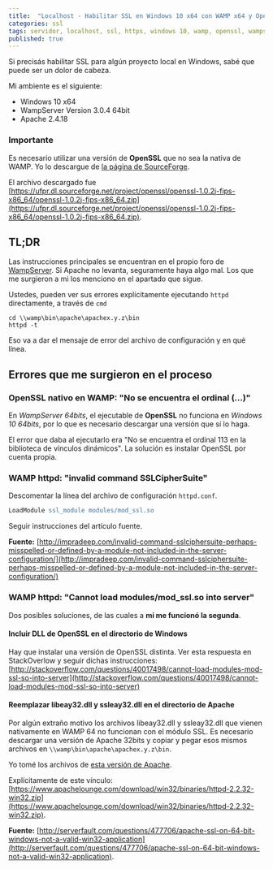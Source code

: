 ```yaml
---
title:  "Localhost - Habilitar SSL en Windows 10 x64 con WAMP x64 y OpenSSL"
categories: ssl
tags: servidor, localhost, ssl, https, windows 10, wamp, openssl, wampserver, 64bits
published: true
---
```


Si precisás habilitar SSL para algún proyecto local en Windows, sabé que puede
ser un dolor de cabeza.

Mi ambiente es el siguiente:
- Windows 10 x64
- WampServer Version 3.0.4 64bit
- Apache 2.4.18

### Importante
Es necesario utilizar una versión de **OpenSSL** que no sea la nativa de WAMP.
Yo lo descargue de [la página de SourceForge](https://sourceforge.net/projects/openssl/).

El archivo descargado fue  [https://ufpr.dl.sourceforge.net/project/openssl/openssl-1.0.2j-fips-x86_64/openssl-1.0.2j-fips-x86_64.zip](https://ufpr.dl.sourceforge.net/project/openssl/openssl-1.0.2j-fips-x86_64/openssl-1.0.2j-fips-x86_64.zip).

## TL;DR
Las instrucciones principales se encuentran en el propio foro de  [WampServer](http://forum.wampserver.com/read.php?2,137505,137522#msg-137522). Si Apache no levanta, seguramente haya algo mal. Los que me surgieron a mi los
menciono en el apartado que sigue.

Ustedes, pueden ver sus errores explícitamente ejecutando `httpd` directamente,
a través de `cmd`

```ssh
cd \\wamp\bin\apache\apachex.y.z\bin
httpd -t
```

Eso va a dar el mensaje de error del archivo de configuración y en qué línea.

## Errores que me surgieron en el proceso

### OpenSSL nativo en WAMP: "No se encuentra el ordinal (...)"

En *WampServer 64bits*, el ejecutable de **OpenSSL** no funciona en
*Windows 10 64bits*, por lo que es necesario descargar una versión que sí lo haga.

El error que daba al ejecutarlo era "No se encuentra el ordinal 113 en la
biblioteca de vínculos dinámicos". La solución es instalar OpenSSL por cuenta propia.

### WAMP httpd: "invalid command SSLCipherSuite"

Descomentar la línea del archivo de configuración `httpd.conf`.

```apache
LoadModule ssl_module modules/mod_ssl.so
```

Seguir instrucciones del artículo fuente.

**Fuente:** [http://impradeep.com/invalid-command-sslciphersuite-perhaps-misspelled-or-defined-by-a-module-not-included-in-the-server-configuration/](http://impradeep.com/invalid-command-sslciphersuite-perhaps-misspelled-or-defined-by-a-module-not-included-in-the-server-configuration/)

### WAMP httpd: "Cannot load modules/mod_ssl.so into server"

Dos posibles soluciones, de las cuales a **mi me funcionó la segunda**.

#### Incluir DLL de OpenSSL en el directorio de Windows
Hay que instalar una versión de OpenSSL distinta. Ver esta respuesta en
StackOverlow y seguir dichas instrucciones: [http://stackoverflow.com/questions/40017498/cannot-load-modules-mod-ssl-so-into-server](http://stackoverflow.com/questions/40017498/cannot-load-modules-mod-ssl-so-into-server)

#### Reemplazar libeay32.dll y ssleay32.dll en el directorio de Apache
Por algún extraño motivo los archivos libeay32.dll y ssleay32.dll que vienen
nativamente en WAMP 64 no funcionan con el módulo SSL. Es necesario descargar
una versión de Apache 32bits y copiar y pegar esos mismos archivos en
`\\wamp\bin\apache\apachex.y.z\bin`.

Yo tomé los archivos de
[esta versión de Apache](https://www.apachelounge.com/download/win32/).

Explícitamente de este vínculo: [https://www.apachelounge.com/download/win32/binaries/httpd-2.2.32-win32.zip](https://www.apachelounge.com/download/win32/binaries/httpd-2.2.32-win32.zip).

**Fuente:** [http://serverfault.com/questions/477706/apache-ssl-on-64-bit-windows-not-a-valid-win32-application](http://serverfault.com/questions/477706/apache-ssl-on-64-bit-windows-not-a-valid-win32-application).
